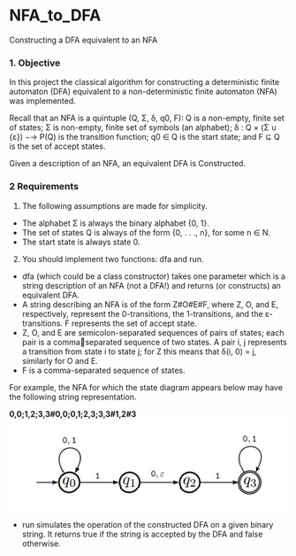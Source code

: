 # NFA_to_DFA
Constructing a DFA equivalent to an NFA
### 1. Objective
In this project the classical algorithm for constructing a deterministic
finite automaton (DFA) equivalent to a non-deterministic finite automaton (NFA) was implemented. 

Recall that an NFA is a quintuple (Q, Σ, δ, q0, F): Q is a non-empty, finite set of states; Σ is non-empty,
finite set of symbols (an alphabet); δ : Q × (Σ ∪ {ε}) −→ P(Q) is the transition function;
q0 ∈ Q is the start state; and F ⊆ Q is the set of accept states. 

Given a description of an NFA, an equivalent DFA is Constructed.

### 2 Requirements
1. The following assumptions are made for simplicity.
  - The alphabet Σ is always the binary alphabet {0, 1}.
  - The set of states Q is always of the form {0, . . ., n}, for some n ∈ N.
  - The start state is always state 0.
2. You should implement two functions: dfa and run.
  - dfa (which could be a class constructor) takes one parameter which is a string description of an NFA (not a DFA!) and returns (or constructs) an equivalent DFA.
  - A string describing an NFA is of the form Z#O#E#F, where Z, O, and E, respectively, represent the 0-transitions, the 1-transitions, and the ε-transitions. F represents the set of accept state.
  - Z, O, and E are semicolon-separated sequences of pairs of states; each pair is a commaseparated sequence of two states. A pair i, j represents a transition from state i to state j; for Z this means that δ(i, 0) = j, similarly for O and E.
  - F is a comma-separated sequence of states.

For example, the NFA for which the state diagram appears below may have the following string representation.

**0,0;1,2;3,3#0,0;0,1;2,3;3,3#1,2#3**
![NFA](https://github.com/abdallahaymaan/NFA_to_DFA/blob/main/DFA.JPG)

  - run simulates the operation of the constructed DFA on a given binary string. It returns
true if the string is accepted by the DFA and false otherwise.
